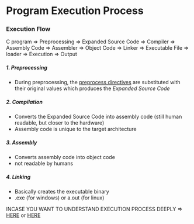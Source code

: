 # Program Execution Process

### Execution Flow

C program =>  Preprocessing => Expanded Source Code => Compiler => Assembly Code => Assembler => Object Code => Linker => Executable File => loader => Execution => Output

##### 1. Preprocessing

- During preprocessing, the [preprocess directives](https://github.com/realKarthikNair/Learning-C-Lang/blob/main/Learning_C/10.%20Preprocessor/Preprocessor%20DIrectives/notes/preprocessor_directives.md) are substituted with their original values which produces the *Expanded Source Code*

##### 2. Compilation

- Converts the Expanded Source Code into assembly code (still human readable, but closer to the hardware)
- Assembly code is unique to the target architecture

##### 3. Assembly

- Converts assembly code into object code 
- not readable by humans

##### 4. Linking

- Basically creates the executable binary
- .exe (for windows) or a.out (for linux)

INCASE YOU WANT TO UNDERSTAND EXECUTION PROCESS DEEPLY => [HERE](https://hackthedeveloper.com/c-program-compilation-process/) or [HERE](https://www.geeksforgeeks.org/compiling-a-c-program-behind-the-scenes/)

